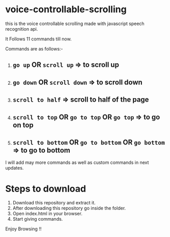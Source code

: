 # voice-controllable-scrolling
this is the voice controllable scrolling made with javascript speech recognition api.

It Follows 11 commands till now.

Commands are as follows:-

1. ## `go up` OR `scroll up` => to scroll up
2. ## `go down` OR `scroll down` => to scroll down
3. ## `scroll to half` => scroll to half of the page
4. ## `scroll to top` OR `go to top` OR `go top` => to go on top
5. ## `scroll to bottom` OR `go to bottom` OR `go bottom` => to go to bottom

I will add may more commands as well as custom commands in next updates.


# Steps to download

1. Download this repository and extract it.
2. After downloading this repository go inside the folder.
3. Open index.html in your browser.
4. Start giving commands.

Enjoy Browsing !!



